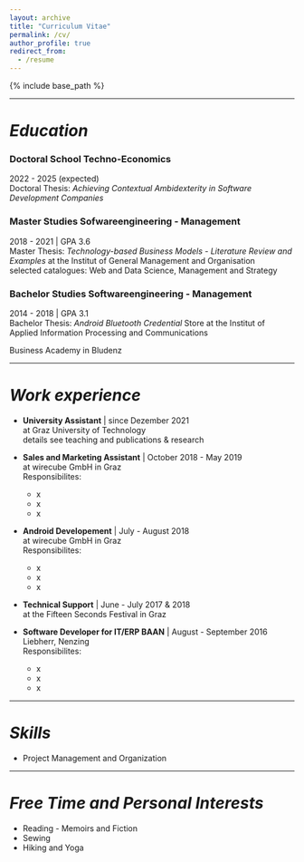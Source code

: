 ```yaml
---
layout: archive
title: "Curriculum Vitae"
permalink: /cv/
author_profile: true
redirect_from:
  - /resume
---
```


{% include base_path %}

---

# *Education*

### Doctoral School Techno-Economics
  2022 - 2025 (expected) <br />
  Doctoral Thesis: *Achieving Contextual Ambidexterity in Software Development Companies* 

### Master Studies Sofwareengineering - Management
  2018 - 2021 | GPA 3.6 <br />
  Master Thesis: *Technology-based Business Models - Literature Review and Examples* at the Institut of General Management and Organisation <br />
  selected catalogues: Web and Data Science, Management and Strategy

### Bachelor Studies Softwareengineering - Management
  2014 - 2018 | GPA 3.1 <br />
  Bachelor Thesis: *Android Bluetooth Credential* Store at the Institut of Applied Information Processing and Communications


Business Academy in Bludenz

---

# *Work experience*

* **University Assistant** | since Dezember 2021 <br />
  at Graz University of Technology <br />
  details see teaching and publications & research

* **Sales and Marketing Assistant** | October 2018 - May 2019 <br />
  at wirecube GmbH in Graz <br />
  Responsibilites:
  * x
  * x
  * x

* **Android Developement** | July - August 2018 <br />
  at wirecube GmbH in Graz <br />
  Responsibilites:
  * x
  * x
  * x

* **Technical Support** | June - July 2017 & 2018 <br />
  at the Fifteen Seconds Festival in Graz

* **Software Developer for IT/ERP BAAN** | August - September 2016 <br />
  Liebherr, Nenzing <br />
  Responsibilites:
  * x
  * x
  * x

---

# *Skills*

* Project Management and Organization


---

# *Free Time and Personal Interests*

* Reading - Memoirs and Fiction
* Sewing 
* Hiking and Yoga


<!-- Publications
======
  <ul>{% for post in site.publications %}
    {% include archive-single-cv.html %}
  {% endfor %}</ul> -->
  
<!-- Talks
======
  <ul>{% for post in site.talks %}
    {% include archive-single-talk-cv.html %}
  {% endfor %}</ul> -->
  
<!-- Teaching
======
  <ul>{% for post in site.teaching %}
    {% include archive-single-cv.html %}
  {% endfor %}</ul> -->
  
<!-- Service and leadership
======
* Currently signed in to 43 different slack teams -->

